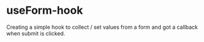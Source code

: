 # useForm-hook
Creating a simple hook to collect / set values from a form and got a callback when submit is clicked.
